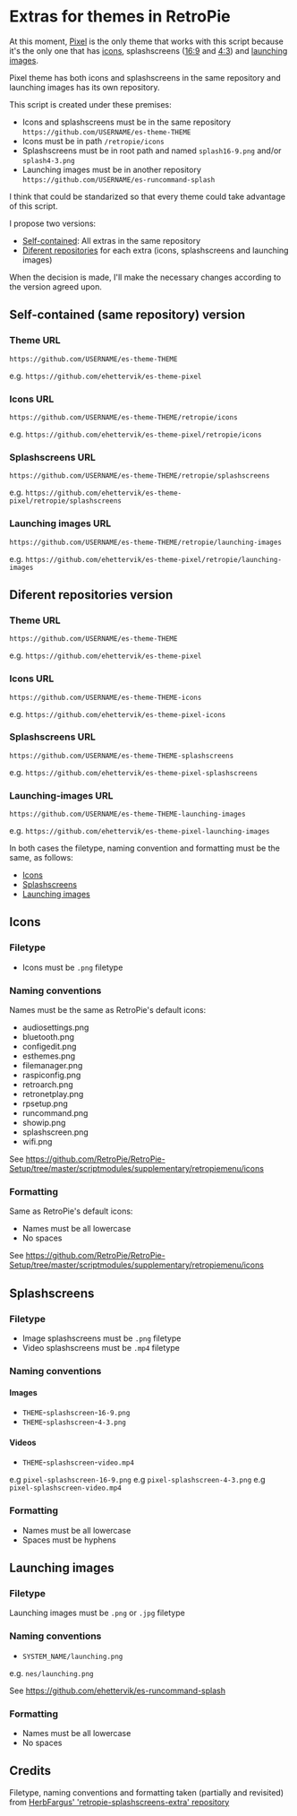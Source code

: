 # Extras for themes in RetroPie

At this moment, [Pixel](https://github.com/ehettervik/es-theme-pixel) is the only theme that works with this script because it's the only one that has [icons](https://github.com/ehettervik/es-theme-pixel/tree/master/retropie/icons), splashscreens ([16:9](https://github.com/ehettervik/es-theme-pixel/blob/master/splash16-9.png) and [4:3](https://github.com/ehettervik/es-theme-pixel/blob/master/splash4-3.png)) and [launching images](https://github.com/ehettervik/es-runcommand-splash).

Pixel theme has both icons and splashscreens in the same repository and launching images has its own repository.

This script is created under these premises:

* Icons and splashscreens must be in the same repository `https://github.com/USERNAME/es-theme-THEME`
* Icons must be in path `/retropie/icons`
* Splashscreens must be in root path and named `splash16-9.png` and/or `splash4-3.png`
* Launching images must be in another repository `https://github.com/USERNAME/es-runcommand-splash`

I think that could be standarized so that every theme could take advantage of this script.

I propose two versions:

* [Self-contained](#self-contained-same-repository-version): All extras in the same repository
* [Diferent repositories](#diferent-repositories-version) for each extra (icons, splashscreens and launching images)

When the decision is made, I'll make the necessary changes according to the version agreed upon.

## Self-contained (same repository) version

### Theme URL

`https://github.com/USERNAME/es-theme-THEME`

e.g. `https://github.com/ehettervik/es-theme-pixel`

### Icons URL

`https://github.com/USERNAME/es-theme-THEME/retropie/icons`

e.g. `https://github.com/ehettervik/es-theme-pixel/retropie/icons`

### Splashscreens URL

`https://github.com/USERNAME/es-theme-THEME/retropie/splashscreens`

e.g. `https://github.com/ehettervik/es-theme-pixel/retropie/splashscreens`

### Launching images URL

`https://github.com/USERNAME/es-theme-THEME/retropie/launching-images`

e.g. `https://github.com/ehettervik/es-theme-pixel/retropie/launching-images`

## Diferent repositories version

### Theme URL

`https://github.com/USERNAME/es-theme-THEME`

e.g. `https://github.com/ehettervik/es-theme-pixel`

### Icons URL

`https://github.com/USERNAME/es-theme-THEME-icons`

e.g. `https://github.com/ehettervik/es-theme-pixel-icons`

### Splashscreens URL

`https://github.com/USERNAME/es-theme-THEME-splashscreens`

e.g. `https://github.com/ehettervik/es-theme-pixel-splashscreens`

### Launching-images URL

`https://github.com/USERNAME/es-theme-THEME-launching-images`

e.g. `https://github.com/ehettervik/es-theme-pixel-launching-images`

In both cases the filetype, naming convention and formatting must be the same, as follows:

* [Icons](#icons)
* [Splashscreens](#splashscreens)
* [Launching images](#launching-images)

## Icons

### Filetype

* Icons must be `.png` filetype

### Naming conventions

Names must be the same as RetroPie's default icons:

* audiosettings.png
* bluetooth.png
* configedit.png
* esthemes.png
* filemanager.png
* raspiconfig.png
* retroarch.png
* retronetplay.png
* rpsetup.png
* runcommand.png
* showip.png
* splashscreen.png
* wifi.png

See https://github.com/RetroPie/RetroPie-Setup/tree/master/scriptmodules/supplementary/retropiemenu/icons

### Formatting

Same as RetroPie's default icons:

* Names must be all lowercase
* No spaces

See https://github.com/RetroPie/RetroPie-Setup/tree/master/scriptmodules/supplementary/retropiemenu/icons

## Splashscreens

### Filetype

* Image splashscreens must be `.png` filetype
* Video splashscreens must be `.mp4` filetype

### Naming conventions

#### Images

* `THEME`-`splashscreen`-`16-9.png`
* `THEME`-`splashscreen`-`4-3.png`

#### Videos

* `THEME`-`splashscreen`-`video.mp4`

e.g `pixel-splashscreen-16-9.png`
e.g `pixel-splashscreen-4-3.png`
e.g `pixel-splashscreen-video.mp4`

### Formatting

* Names must be all lowercase
* Spaces must be hyphens

## Launching images

### Filetype

Launching images must be `.png` or `.jpg` filetype

### Naming conventions

* `SYSTEM_NAME/launching.png`

e.g. `nes/launching.png`

See https://github.com/ehettervik/es-runcommand-splash

### Formatting

* Names must be all lowercase
* No spaces

## Credits

Filetype, naming conventions and formatting taken (partially and revisited) from [HerbFargus' 'retropie-splashscreens-extra' repository](https://github.com/HerbFargus/retropie-splashscreens-extra/blob/master/README.md)
